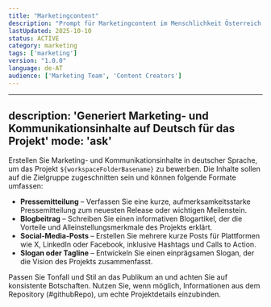 ```yaml
---
title: "Marketingcontent"
description: "Prompt für Marketingcontent im Menschlichkeit Österreich Projekt"
lastUpdated: 2025-10-10
status: ACTIVE
category: marketing
tags: ['marketing']
version: "1.0.0"
language: de-AT
audience: ['Marketing Team', 'Content Creators']
---
```


---
description: 'Generiert Marketing- und Kommunikationsinhalte auf Deutsch für das Projekt'
mode: 'ask'
---

Erstellen Sie Marketing- und Kommunikationsinhalte in deutscher Sprache, um das Projekt `${workspaceFolderBasename}` zu bewerben. Die Inhalte sollen auf die Zielgruppe zugeschnitten sein und können folgende Formate umfassen:

* **Pressemitteilung** – Verfassen Sie eine kurze, aufmerksamkeitsstarke Pressemitteilung zum neuesten Release oder wichtigen Meilenstein.
* **Blogbeitrag** – Schreiben Sie einen informativen Blogartikel, der die Vorteile und Alleinstellungsmerkmale des Projekts erklärt.
* **Social-Media-Posts** – Erstellen Sie mehrere kurze Posts für Plattformen wie X, LinkedIn oder Facebook, inklusive Hashtags und Calls to Action.
* **Slogan oder Tagline** – Entwickeln Sie einen einprägsamen Slogan, der die Vision des Projekts zusammenfasst.

Passen Sie Tonfall und Stil an das Publikum an und achten Sie auf konsistente Botschaften. Nutzen Sie, wenn möglich, Informationen aus dem Repository (#githubRepo), um echte Projektdetails einzubinden.
